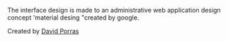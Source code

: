 The interface design is made to an administrative web application design concept 'material desing "created by google.

Created by  <a href="http://about.me/davidporraas">David Porras</a>
